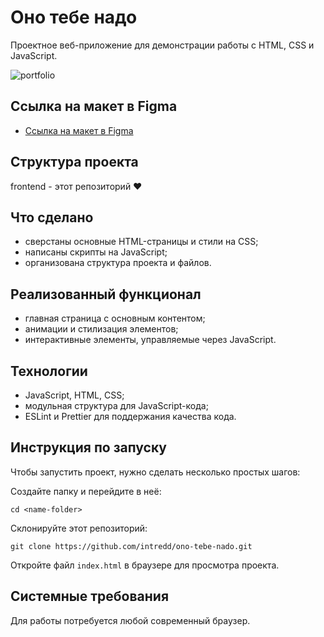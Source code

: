 # Оно тебе надо
Проектное веб-приложение для демонстрации работы с HTML, CSS и JavaScript.

![portfolio](https://github.com/intredd/ono-tebe-nado/assets/119800161/b001cc1b-ece7-4ce6-adaf-026e0b4703ed)

## Ссылка на макет в Figma
- [Ссылка на макет в Figma](https://www.figma.com/design/8KwhMpv8qnDocX4NVFQBpn/Оно-тебе-надо?node-id=0-1&t=1Ud0Z63HbxiFnf6J-0)

## Структура проекта
frontend - этот репозиторий ❤️

## Что сделано
- сверстаны основные HTML-страницы и стили на CSS;
- написаны скрипты на JavaScript;
- организована структура проекта и файлов.

## Реализованный функционал
- главная страница с основным контентом;
- анимации и стилизация элементов;
- интерактивные элементы, управляемые через JavaScript.

## Технологии
- JavaScript, HTML, CSS;
- модульная структура для JavaScript-кода;
- ESLint и Prettier для поддержания качества кода.

## Инструкция по запуску
Чтобы запустить проект, нужно сделать несколько простых шагов:

Создайте папку и перейдите в неё:

```shell
cd <name-folder>
```

Склонируйте этот репозиторий:

```shell
git clone https://github.com/intredd/ono-tebe-nado.git
```

Откройте файл `index.html` в браузере для просмотра проекта.

## Системные требования
Для работы потребуется любой современный браузер.

